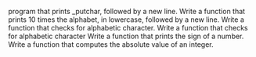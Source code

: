  program that prints _putchar, followed by a new line.
 Write a function that prints 10 times the alphabet, in lowercase, followed by a new line.
 Write a function that checks for alphabetic character.
 Write a function that checks for alphabetic character
Write a function that prints the sign of a number.
Write a function that computes the absolute value of an integer.
